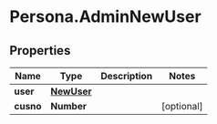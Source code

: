 # Persona.AdminNewUser

## Properties

Name | Type | Description | Notes
------------ | ------------- | ------------- | -------------
**user** | [**NewUser**](NewUser.md) |  | 
**cusno** | **Number** |  | [optional] 


